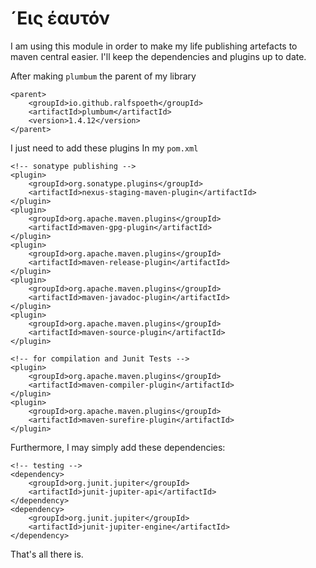 # ´Εις έαυτόν

I am using this module in order to 
make my life publishing artefacts to maven central
easier. I'll keep the dependencies and plugins up to date.

After making `plumbum` the parent of my library 

    <parent>
        <groupId>io.github.ralfspoeth</groupId>
        <artifactId>plumbum</artifactId>
        <version>1.4.12</version>
    </parent>

I just need to add these plugins In my `pom.xml`

    <!-- sonatype publishing -->
    <plugin>
        <groupId>org.sonatype.plugins</groupId>
        <artifactId>nexus-staging-maven-plugin</artifactId>
    </plugin>
    <plugin>
        <groupId>org.apache.maven.plugins</groupId>
        <artifactId>maven-gpg-plugin</artifactId>
    </plugin>
    <plugin>
        <groupId>org.apache.maven.plugins</groupId>
        <artifactId>maven-release-plugin</artifactId>
    </plugin>
    <plugin>
        <groupId>org.apache.maven.plugins</groupId>
        <artifactId>maven-javadoc-plugin</artifactId>
    </plugin>
    <plugin>
        <groupId>org.apache.maven.plugins</groupId>
        <artifactId>maven-source-plugin</artifactId>
    </plugin>

    <!-- for compilation and Junit Tests -->
    <plugin>
        <groupId>org.apache.maven.plugins</groupId>
        <artifactId>maven-compiler-plugin</artifactId>
    </plugin>
    <plugin>
        <groupId>org.apache.maven.plugins</groupId>
        <artifactId>maven-surefire-plugin</artifactId>
    </plugin>
    
Furthermore, I may simply add these dependencies:

    <!-- testing -->
    <dependency>
        <groupId>org.junit.jupiter</groupId>
        <artifactId>junit-jupiter-api</artifactId>
    </dependency>
    <dependency>
        <groupId>org.junit.jupiter</groupId>
        <artifactId>junit-jupiter-engine</artifactId>
    </dependency>

That's all there is.